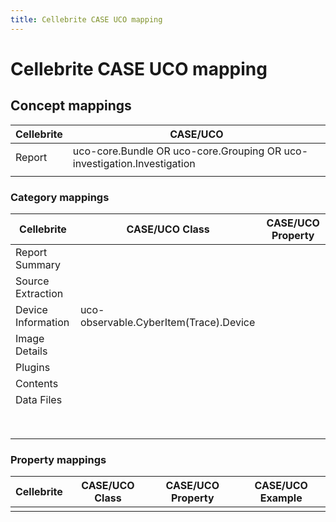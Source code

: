 ```yaml
---
title: Cellebrite CASE UCO mapping
---
```


# Cellebrite CASE UCO mapping


## Concept mappings

|Cellebrite|CASE/UCO|
|---|---|
|Report|uco-core.Bundle OR uco-core.Grouping OR uco-investigation.Investigation|
|||

### Category mappings

|Cellebrite|CASE/UCO Class|CASE/UCO Property|
|---|---|---|
|Report Summary|||
|Source Extraction|||
|Device Information|uco-observable.CyberItem(Trace).Device||
|Image Details|||
|Plugins|||
|Contents|||
|Data Files|||
||||
||||
||||
||||
||||
||||
||||
||||

### Property mappings

|Cellebrite|CASE/UCO Class|CASE/UCO Property|CASE/UCO Example|
|---|---|---|---|
|||||
